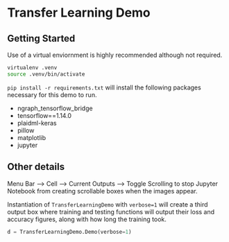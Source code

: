 # Transfer Learning Demo

## Getting Started
Use of a virtual enviornment is highly recommended although not required.
```bash
virtualenv .venv
source .venv/bin/activate
```

`pip install -r requirements.txt` will install the following packages necessary for this demo to run.
- ngraph_tensorflow_bridge
- tensorflow==1.14.0
- plaidml-keras
- pillow
- matplotlib
- jupyter

## Other details
Menu Bar --> Cell --> Current Outputs --> Toggle Scrolling to stop Jupyter Notebook from creating scrollable boxes when the images appear.

Instantiation of `TransferLearningDemo` with `verbose=1` will create a third output box where training and testing functions will output their loss and accuracy figures, along with how long the training took.
```python
d = TransferLearningDemo.Demo(verbose=1)
```
